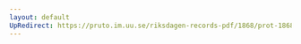 ```yaml
---
layout: default
UpRedirect: https://pruto.im.uu.se/riksdagen-records-pdf/1868/prot-1868--fk--129/prot-1868--fk--129_002.pdf
---
```


